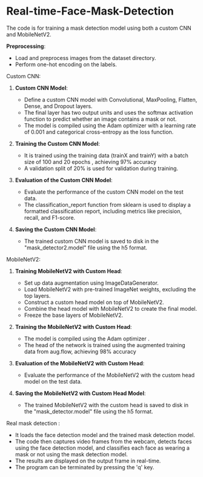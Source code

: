 # Real-time-Face-Mask-Detection
The code is for training a mask detection model using both a custom CNN and MobileNetV2.

 **Preprocessing**:
   - Load and preprocess images from the dataset directory.
   - Perform one-hot encoding on the labels.

Custom CNN:
1. **Custom CNN Model**:
   - Define a custom CNN model with Convolutional, MaxPooling, Flatten, Dense, and Dropout layers.
   - The final layer has two output units and uses the softmax activation function to predict whether an image contains a mask or not.
   - The model is compiled using the Adam optimizer with a learning rate of 0.001 and categorical cross-entropy as the loss function.
     
2. **Training the Custom CNN Model**:
   - It is trained using the training data (trainX and trainY) with a batch size of 100 and 20 epochs , achieving 97% accuracy
   - A validation split of 20% is used for validation during training.
     
3. **Evaluation of the Custom CNN Model**:
   - Evaluate the performance of the custom CNN model on the test data.
   - The classification_report function from sklearn is used to display a formatted classification report, including metrics like precision,
      recall, and F1-score.

4. **Saving the Custom CNN Model**:
   - The trained custom CNN model is saved to disk in the "mask_detector2.model" file using the h5 format.

MobileNetV2:
1. **Training MobileNetV2 with Custom Head**:
   - Set up data augmentation using ImageDataGenerator.
   - Load MobileNetV2 with pre-trained ImageNet weights, excluding the top layers.
   - Construct a custom head model on top of MobileNetV2.
   - Combine the head model with MobileNetV2 to create the final model.
   - Freeze the base layers of MobileNetV2.

2. **Training the MobileNetV2 with Custom Head**:
   - The model is compiled using the Adam optimizer .
   - The head of the network is trained using the augmented training data from aug.flow, achieving 98% accuracy

3. **Evaluation of the MobileNetV2 with Custom Head**:
   - Evaluate the performance of the MobileNetV2 with the custom head model on the test data.

4. **Saving the MobileNetV2 with Custom Head Model**:
   - The trained MobileNetV2 with the custom head is saved to disk in the "mask_detector.model" file using the h5 format.
  
Real mask detection :
 - It loads the face detection model and the trained mask detection model. 
 - The code then captures video frames from the webcam, detects faces using the face detection model, 
    and classifies each face as wearing a mask or not using the mask detection model.
 - The results are displayed on the output frame in real-time.
 - The program can be terminated by pressing the 'q' key.
